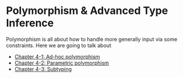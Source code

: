 # Polymorphism & Advanced Type Inference

Polymorphism is all about how to handle more generally input via some constraints. Here we are going to talk about

- [Chapter 4-1: Ad-hoc polymorphism](./ch4/ad-hoc-poly.md)
- [Chapter 4-2: Parametric polymorphism](./ch4/parametric-poly.md)
- [Chapter 4-3: Subtyping](./ch4/subtyping.md)
